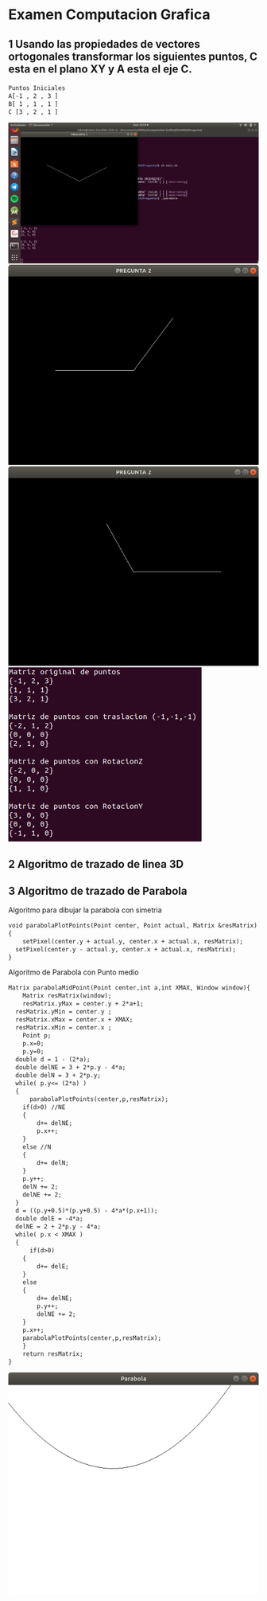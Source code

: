 # Examen Computacion Grafica
## 1 Usando las propiedades de vectores ortogonales transformar los siguientes puntos, C esta en el plano XY y A esta el eje C.
	Puntos Iniciales
	A[-1 , 2 , 3 ]
	B[ 1 , 1 , 1 ]
	C [3 , 2 , 1 ]
![](https://github.com/RubenJTL/Computacion-Grafica/blob/master/EXAMEN/PREGUNTA%202/p2_1.png)
![](https://github.com/RubenJTL/Computacion-Grafica/blob/master/EXAMEN/PREGUNTA%202/p2_2.png)
![](https://github.com/RubenJTL/Computacion-Grafica/blob/master/EXAMEN/PREGUNTA%202/p2_3.png)
![](https://github.com/RubenJTL/Computacion-Grafica/blob/master/EXAMEN/PREGUNTA%202/Matrices_puntos.png)
## 2 Algoritmo de trazado de linea 3D
## 3 Algoritmo de trazado de Parabola
  Algoritmo para dibujar la parabola con simetria
    
    void parabolaPlotPoints(Point center, Point actual, Matrix &resMatrix){
	    setPixel(center.y + actual.y, center.x + actual.x, resMatrix);
      setPixel(center.y - actual.y, center.x + actual.x, resMatrix);
    }
    
  Algoritmo de Parabola con Punto medio 
    
    Matrix parabolaMidPoint(Point center,int a,int XMAX, Window window){
	    Matrix resMatrix(window);
	    resMatrix.yMax = center.y + 2*a+1;
      resMatrix.yMin = center.y ;
      resMatrix.xMax = center.x + XMAX;
      resMatrix.xMin = center.x ;
	    Point p;
	    p.x=0;
	    p.y=0;
      double d = 1 - (2*a);
      double delNE = 3 + 2*p.y - 4*a;
      double delN = 3 + 2*p.y;
      while( p.y<= (2*a) )
      {
    	  parabolaPlotPoints(center,p,resMatrix);
        if(d>0) //NE
        {
            d+= delNE;
            p.x++;
        }
        else //N
        {
            d+= delN;
        }
        p.y++;
        delN += 2;
        delNE += 2;
      }
      d = ((p.y+0.5)*(p.y+0.5) - 4*a*(p.x+1));
      double delE = -4*a;
      delNE = 2 + 2*p.y - 4*a;
      while( p.x < XMAX )
      {
    	  if(d>0)
        {
        	d+= delE;
        }
        else
        {
        	d+= delNE;
            p.y++;
            delNE += 2;
        }
        p.x++;
        parabolaPlotPoints(center,p,resMatrix);
	    }
	    return resMatrix;
    }
  ![](https://github.com/RubenJTL/Computacion-Grafica/blob/master/EXAMEN/PREGUNTA%204/parabola.png)
